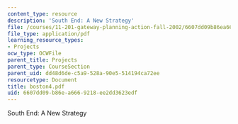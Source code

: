 ```yaml
---
content_type: resource
description: 'South End: A New Strategy'
file: /courses/11-201-gateway-planning-action-fall-2002/6607dd09b86ea6669218ee2dd3623edf_boston4.pdf
file_type: application/pdf
learning_resource_types:
- Projects
ocw_type: OCWFile
parent_title: Projects
parent_type: CourseSection
parent_uid: dd48d6de-c5a9-528a-90e5-514194ca72ee
resourcetype: Document
title: boston4.pdf
uid: 6607dd09-b86e-a666-9218-ee2dd3623edf
---
```

South End: A New Strategy

